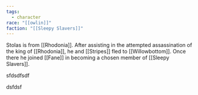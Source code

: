 ```yaml
---
tags:
  - character
race: "[[owlin]]"
faction: "[[Sleepy Slavers]]"
---
```

Stolas is from [[Rhodonia]]. After assisting in the attempted assassination of the king of [[Rhodonia]], he and [[Stripes]] fled to [[Willowbottom]]. Once there he joined [[Fane]] in becoming a chosen member of [[Sleepy Slavers]].

sfdsdfsdf

dsfdsf